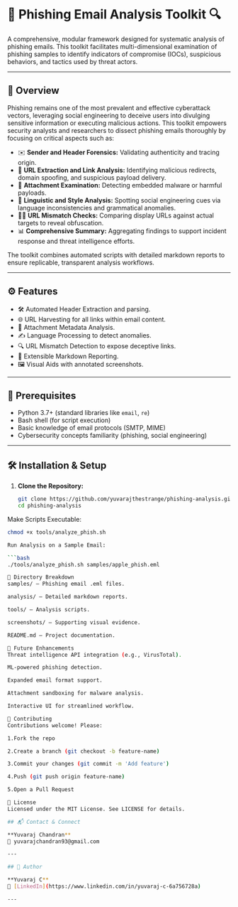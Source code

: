 # 📧 Phishing Email Analysis Toolkit 🔍

A comprehensive, modular framework designed for systematic analysis of phishing emails. This toolkit facilitates multi-dimensional examination of phishing samples to identify indicators of compromise (IOCs), suspicious behaviors, and tactics used by threat actors.

---

## 🚀 Overview

Phishing remains one of the most prevalent and effective cyberattack vectors, leveraging social engineering to deceive users into divulging sensitive information or executing malicious actions. This toolkit empowers security analysts and researchers to dissect phishing emails thoroughly by focusing on critical aspects such as:

- ✉️ **Sender and Header Forensics:** Validating authenticity and tracing origin.
- 🔗 **URL Extraction and Link Analysis:** Identifying malicious redirects, domain spoofing, and suspicious payload delivery.
- 📎 **Attachment Examination:** Detecting embedded malware or harmful payloads.
- 📝 **Linguistic and Style Analysis:** Spotting social engineering cues via language inconsistencies and grammatical anomalies.
- 🕵️‍♂️ **URL Mismatch Checks:** Comparing display URLs against actual targets to reveal obfuscation.
- 📊 **Comprehensive Summary:** Aggregating findings to support incident response and threat intelligence efforts.

The toolkit combines automated scripts with detailed markdown reports to ensure replicable, transparent analysis workflows.

---

## ⚙️ Features

- 🛠️ Automated Header Extraction and parsing.
- 🌐 URL Harvesting for all links within email content.
- 📂 Attachment Metadata Analysis.
- ✍️ Language Processing to detect anomalies.
- 🔍 URL Mismatch Detection to expose deceptive links.
- 📄 Extensible Markdown Reporting.
- 🖼️ Visual Aids with annotated screenshots.

---

## 🧰 Prerequisites

- Python 3.7+ (standard libraries like `email`, `re`)
- Bash shell (for script execution)
- Basic knowledge of email protocols (SMTP, MIME)
- Cybersecurity concepts familiarity (phishing, social engineering)

---

## 🛠️ Installation & Setup

1. **Clone the Repository:**

   ```bash
   git clone https://github.com/yuvarajthestrange/phishing-analysis.git
   cd phishing-analysis

Make Scripts Executable:

   ```bash
   chmod +x tools/analyze_phish.sh

Run Analysis on a Sample Email:

   ```bash
   ./tools/analyze_phish.sh samples/apple_phish.eml

📂 Directory Breakdown
samples/ — Phishing email .eml files.

analysis/ — Detailed markdown reports.

tools/ — Analysis scripts.

screenshots/ — Supporting visual evidence.

README.md — Project documentation.

🔮 Future Enhancements
Threat intelligence API integration (e.g., VirusTotal).

ML-powered phishing detection.

Expanded email format support.

Attachment sandboxing for malware analysis.

Interactive UI for streamlined workflow.

🤝 Contributing
Contributions welcome! Please:

1.Fork the repo

2.Create a branch (git checkout -b feature-name)

3.Commit your changes (git commit -m 'Add feature')

4.Push (git push origin feature-name)

5.Open a Pull Request

📄 License
Licensed under the MIT License. See LICENSE for details.

## 📬 Contact & Connect

**Yuvaraj Chandran**
 📧 yuvarajchandran93@gmail.com

---

## 👤 Author

**Yuvaraj C**  
🔗 [LinkedIn](https://www.linkedin.com/in/yuvaraj-c-6a756728a)

---

